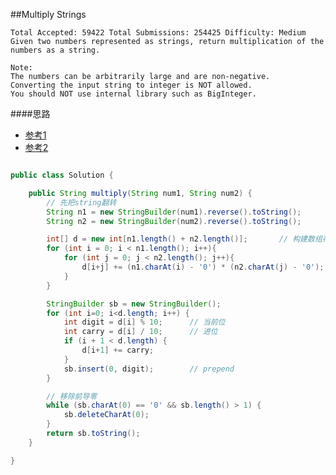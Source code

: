 ##Multiply Strings

	Total Accepted: 59422 Total Submissions: 254425 Difficulty: Medium
	Given two numbers represented as strings, return multiplication of the numbers as a string.

	Note:
	The numbers can be arbitrarily large and are non-negative.
	Converting the input string to integer is NOT allowed.
	You should NOT use internal library such as BigInteger.

####思路
- [参考1](https://leetcodenotes.wordpress.com/2013/10/20/leetcode-multiply-strings-大整数的字符串乘法/comment-page-1/#comment-122)
- [参考2](http://blog.csdn.net/fightforyourdream/article/details/17370495)

```java

public class Solution {

	public String multiply(String num1, String num2) {
		// 先把string翻转
		String n1 = new StringBuilder(num1).reverse().toString();
		String n2 = new StringBuilder(num2).reverse().toString();

		int[] d = new int[n1.length() + n2.length()];		// 构建数组存放乘积
		for (int i = 0; i < n1.length(); i++){
			for (int j = 0; j < n2.length(); j++){
				d[i+j] += (n1.charAt(i) - '0') * (n2.charAt(j) - '0');		// 在正确位置累加乘积
			}
		}

		StringBuilder sb = new StringBuilder();
		for (int i=0; i<d.length; i++) {
			int digit = d[i] % 10;		// 当前位
			int carry = d[i] / 10;		// 进位
			if (i + 1 < d.length) {
				d[i+1] += carry;
			}
			sb.insert(0, digit);		// prepend
		}

		// 移除前导零
		while (sb.charAt(0) == '0' && sb.length() > 1) {
			sb.deleteCharAt(0);
		}
		return sb.toString();
	}

}

```
